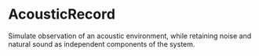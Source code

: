 # AcousticRecord
Simulate observation of an acoustic environment, while retaining noise and natural sound as independent components of the system.
